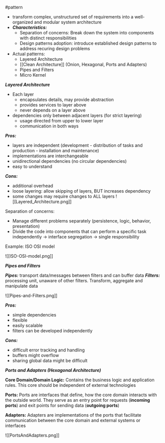 #pattern 

- transform complex, unstructured set of requirements  into a well-organized and modular system architecture
- ***Characteristics:***
	- Separation of concerns: Break down the system into components with distinct responsibilities
	- Design patterns adoption: introduce established design patterns to address recuring design problems
- Actual patterns:
	- Layered Architecture
	- [[Clean Architecture]] (Onion, Hexagonal, Ports and Adapters)
	- Pipes and Filters
	- Micro Kernel


***Layered Architecture***
- Each layer 
	- encapsulates details, may provide abstraction
	- provides services to layer above
	- never depends on a layer above
- dependencies only between adjacent layers (for strict layering)
	- usage directed from upper to lower layer
	- communication in both ways

***Pros:***
- layers are independent (development - distribution of tasks and production - installation and maintenance)
- implementations are interchangeable
- unidirectional dependencies (no circular dependencies)
- easy to understand

***Cons:***
- additional overhead
- loose layering: allow skipping of layers, BUT increases dependency
- some changes may require changes to ALL layers
![[Layered_Architecture.png]]

Separation of concerns:
- Manage different problems separately (persistence, logic, behavior, presentation)
- Divide the code into components that can perform a specific task independently
→ interface segregation
→ single responsibility

Example: ISO OSI model

![[ISO-OSI-model.png]]

***Pipes and Filters***

***Pipes:*** transport data/messages between filters and can buffer data
***Filters:*** processing unit, unaware of other filters. Transform, aggregate and manipulate data

![[Pipes-and-Filters.png]]

***Pros:***
- simple dependencies
- flexible
- easily scalable
- filters can be developed independently

***Cons:***
- difficult error tracking and handling
- buffers might overflow
- sharing global data might be difficult



***Ports and Adapters (Hexagonal Architecture)***

**Core Domain/Domain Logic:** Contains the business logic and application rules. This core should be independent of external technologies

**Ports:** Ports are interfaces that define, how the core domain interacts with the outside world. They serve as an entry point for requests (**incoming ports**) and exit points for sending data (**outgoing ports**)

**Adapters:** Adapters are implementations of the ports that facilitate communication between the core domain and external systems or interfaces


![[PortsAndAdapters.png]]

